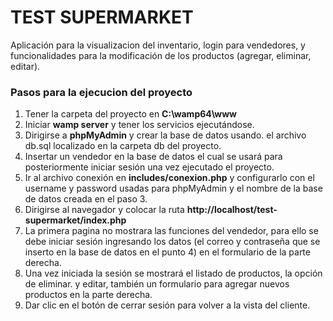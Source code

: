 # TEST SUPERMARKET

Aplicación para la visualizacion del inventario, login para vendedores, y funcionalidades para la modificación 
de los productos (agregar, eliminar, editar).


### Pasos para la ejecucion del proyecto

1. Tener la carpeta del proyecto en **C:\wamp64\www**
2. Iniciar **wamp server** y tener los servicios ejecutándose.
3. Dirigirse a **phpMyAdmin** y crear la base de datos usando.
el archivo db.sql localizado en la carpeta db del proyecto.
4. Insertar un vendedor en la base de datos el cual se usará para posteriormente iniciar sesión una vez ejecutado el proyecto.
5. Ir al archivo conexión en **includes/conexion.php** y configurarlo con el username y password usadas para phpMyAdmin y el nombre de la base de datos creada en el paso 3.
6. Dirigirse al navegador y colocar la ruta **http://localhost/test-supermarket/index.php**  
7. La primera pagina no mostrara las funciones del vendedor, para ello se debe iniciar sesión ingresando los datos (el correo y contraseña que se inserto en la base de datos en el punto 4) en el formulario de la parte derecha.
8. Una vez iniciada la sesión se mostrará el listado de productos, la opción de eliminar. y editar, también un formulario para agregar nuevos productos 
en la parte derecha.
9. Dar clic en el botón de cerrar sesión para volver a la vista del cliente.

